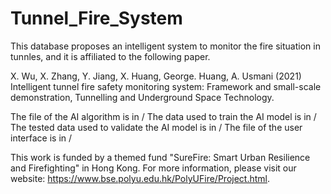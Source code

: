 # Tunnel_Fire_System

This database proposes an intelligent system to monitor the fire situation in tunnles, and it is affiliated to the following paper.

X. Wu, X. Zhang, Y. Jiang, X. Huang, George. Huang, A. Usmani (2021) Intelligent tunnel fire safety monitoring system: Framework and small-scale demonstration, Tunnelling and Underground Space Technology.

The file of the AI algorithm is in /
The data used to train the AI model is in /
The tested data used to validate the AI model is in /
The file of the user interface is in /

This work is funded by a themed fund "SureFire: Smart Urban Resilience and Firefighting" in Hong Kong. For more information, please visit our website: https://www.bse.polyu.edu.hk/PolyUFire/Project.html.
